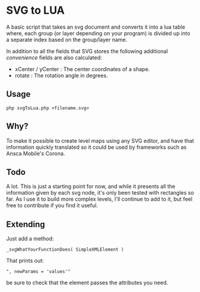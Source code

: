 SVG to LUA
==================

A basic script that takes an svg document and converts it into a lua table where, each group (or layer depending on your program) is divided up into a separate index based on the group/layer name.

In addition to all the fields that SVG stores the following additional _convenience_ fields are also calculated:

 - xCenter / yCenter : The center coordinates of a shape.
 - rotate : The rotation angle in degrees.

 
Usage
------------------
	php svgToLua.php <filename.svg> 

Why?
-----------------
To make it possible to create level maps using any SVG editor, and have that information quickly translated so it could be used by frameworks such as Ansca Mobile's Corona.

Todo
-----------------
A lot. This is just a starting point for now, and while it presents all the information given by each svg node, it's only been tested with rectangles so far. As I use it to build more complex levels, I'll continue to add to it, but feel free to contribute if you find it useful. 

Extending
-----------------
Just add a method:

	_svgWhatYourFunctionDoes( SimpleXMLElement ) 
That prints out:

	", newParams = 'values'"

be sure to check that the element passes the attributes you need.